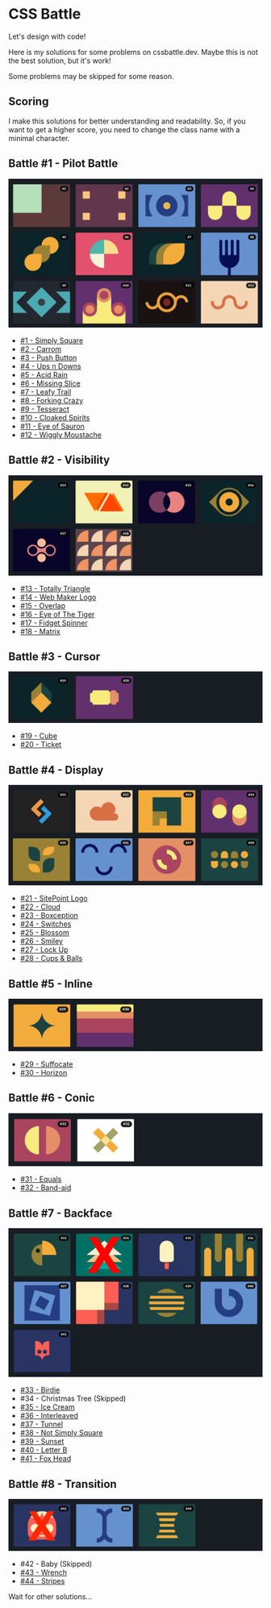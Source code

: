 # CSS Battle

Let's design with code! 

Here is my solutions for some problems on cssbattle.dev. Maybe this is not the best solution, but it's work!

Some problems may be skipped for some reason.

## Scoring

I make this solutions for better understanding and readability. So, if you want to get a higher score, you need to change the class name with a minimal character.

## Battle #1 - Pilot Battle

![preview](./solutions/1-pilot-battle/images/preview.png)

- [#1 - Simply Square](./solutions/1-pilot-battle/1-simply-square.md)
- [#2 - Carrom](./solutions/1-pilot-battle/2-carrom.md)
- [#3 - Push Button](./solutions/1-pilot-battle/3-push-button.md)
- [#4 - Ups n Downs](./solutions/1-pilot-battle/4-ups-n-downs.md)
- [#5 - Acid Rain](./solutions/1-pilot-battle/5-acid-rain.md)
- [#6 - Missing Slice](./solutions/1-pilot-battle/6-missing-slice.md)
- [#7 - Leafy Trail](./solutions/1-pilot-battle/7-leafy-trail.md)
- [#8 - Forking Crazy](./solutions/1-pilot-battle/8-forking-crazy.md)
- [#9 - Tesseract](./solutions/1-pilot-battle/9-tesseract.md)
- [#10 - Cloaked Spirits](./solutions/1-pilot-battle/10-cloaked-spirits.md)
- [#11 - Eye of Sauron](./solutions/1-pilot-battle/11-eye-of-sauron.md)
- [#12 - Wiggly Moustache](./solutions/1-pilot-battle/12-wiggly-moustache.md)

## Battle #2 - Visibility

![preview](./solutions/2-visibility/images/preview.png)

- [#13 - Totally Triangle](./solutions/2-visibility/13-totally-triangle.md)
- [#14 - Web Maker Logo](./solutions/2-visibility/14-web-maker-logo.md)
- [#15 - Overlap](./solutions/2-visibility/15-overlap.md)
- [#16 - Eye of The Tiger](./solutions/2-visibility/16-eye-of-the-tiger.md)
- [#17 - Fidget Spinner](./solutions/2-visibility/17-fidget-spinner.md)
- [#18 - Matrix](./solutions/2-visibility/18-matrix.md)

## Battle #3 - Cursor

![preview](./solutions/3-cursor/images/preview.png)

- [#19 - Cube](./solutions/3-cursor/19-cube.md)
- [#20 - Ticket](./solutions/3-cursor/20-ticket.md)

## Battle #4 - Display

![preview](./solutions/4-display/images/preview.png)

- [#21 - SitePoint Logo](./solutions/4-display/21-sitepoint-logo.md)
- [#22 - Cloud](./solutions/4-display/22-cloud.md)
- [#23 - Boxception](./solutions/4-display/23-boxception.md)
- [#24 - Switches](./solutions/4-display/24-switches.md)
- [#25 - Blossom](./solutions/4-display/25-blossom.md)
- [#26 - Smiley](./solutions/4-display/26-smiley.md)
- [#27 - Lock Up](./solutions/4-display/27-lock-up.md)
- [#28 - Cups & Balls](./solutions/4-display/28-cups-&-balls.md)

## Battle #5 - Inline

![preview](./solutions/5-inline/images/preview.png)

- [#29 - Suffocate](./solutions/5-inline/29-suffocate.md)
- [#30 - Horizon](./solutions/5-inline/30-horizon.md)

## Battle #6 - Conic

![preview](./solutions/6-conic/images/preview.png)

- [#31 - Equals](./solutions/6-conic/31-equals.md)
- [#32 - Band-aid](./solutions/6-conic/32-band-aid.md)

## Battle #7 - Backface

![preview](./solutions/7-backface/images/preview.png)

- [#33 - Birdie](./solutions/7-backface/33-birdie.md)
- #34 - Christmas Tree (Skipped)
- [#35 - Ice Cream](./solutions/7-backface/35-ice-cream.md)
- [#36 - Interleaved](./solutions/7-backface/36-interleaved.md)
- [#37 - Tunnel](./solutions/7-backface/37-tunnel.md)
- [#38 - Not Simply Square](./solutions/7-backface/38-not-simply-square.md)
- [#39 - Sunset](./solutions/7-backface/39-sunset.md)
- [#40 - Letter B](./solutions/7-backface/40-letter-b.md)
- [#41 - Fox Head](./solutions/7-backface/41-fox-head.md)

## Battle #8 - Transition

![preview](./solutions/8-transition/images/preview.png)

- #42 - Baby (Skipped)
- [#43 - Wrench](./solutions/8-transition/43-wrench.md)
- [#44 - Stripes](./solutions/8-transition/44-stripes.md)

Wait for other solutions...
